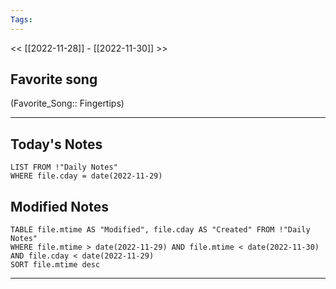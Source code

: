 ```yaml
---
Tags:
---
```

<< [[2022-11-28]] - [[2022-11-30]] >>
## Favorite song
(Favorite_Song:: Fingertips)
___
## Today's Notes
```dataview
LIST FROM !"Daily Notes"
WHERE file.cday = date(2022-11-29)
```
## Modified Notes
```dataview
TABLE file.mtime AS "Modified", file.cday AS "Created" FROM !"Daily Notes" 
WHERE file.mtime > date(2022-11-29) AND file.mtime < date(2022-11-30) AND file.cday < date(2022-11-29)
SORT file.mtime desc
```
___

